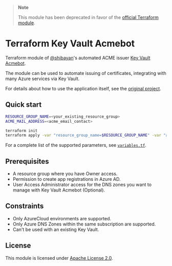 > **Note**
>
> This module has been deprecated in favor of the [official Terraform module](https://registry.terraform.io/modules/shibayan/keyvault-acmebot/azurerm/latest).

# Terraform Key Vault Acmebot

Terraform module of [@shibayan](https://github.com/shibayan)'s automated ACME issuer [Key Vault Acmebot](https://github.com/shibayan/keyvault-acmebot).

The module can be used to automate issuing of certificates, integrating with many Azure services via Key Vault.

For details about how to use the application itself, see the [original project](https://github.com/shibayan/keyvault-acmebot#usage).

## Quick start

```bash
RESOURCE_GROUP_NAME=<your_existing_resource_group>
ACME_MAIL_ADDRESS=<acme_email_contact>

terraform init
terraform apply -var "resource_group_name=$RESOURCE_GROUP_NAME" -var "acme_mail_address=$ACME_MAIL_ADDRESS"
```

For a complete list of the supported parameters, see [`variables.tf`](./variables.tf).

## Prerequisites

* A resource group where you have Owner access.
* Permission to create app registrations in Azure AD.
* User Access Administrator access for the DNS zones you want to manage with Key Vault Acmebot (Optional).

## Constraints

* Only AzureCloud environments are supported.
* Only Azure DNS Zones within the same subscription are supported.
* Can't be used with an existing Key Vault.

## License

This module is licensed under [Apache License 2.0](./LICENSE).
